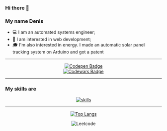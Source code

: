 ### Hi there 👋

### My name Denis
- 💻 I am an automated systems engineer;
- 📖 I am interested in web development;
- 🎓 I'm also interested in energy. I made an automatic solar panel tracking system on Arduino and got a patent


---
<div id="badges" align="center">
  <a href="https://codepen.io/DenisAmirovSS">
    <img src="https://img.shields.io/badge/Codepen-green?style=for-the-badge&logo=Codep&logoColor=green" alt="Codepen Badge"/>
  </a>
</div>

<div id="codewars" align="center">
  <a href="https://www.codewars.com/users/denisamirov">
    <img src="https://www.codewars.com/users/denisamirov/badges/micro" alt="Codewars Badge"/>
  </a>
</div>

---



### My skills are
<div id="codewars" align="center">
  <a href="https://skillicons.dev">
    <img src="https://skillicons.dev/icons?i=js,html,css,nextjs,nodejs,react,mysql,postgres,py" alt="skills"/>
  </a>
</div>

---

<div id="codewars" align="center">

  [![Top Langs](https://github-readme-stats.vercel.app/api/top-langs/?username=denisamirov&layout=compact)](https://github.com/denisamirov/github-readme-stats)

  ![Leetcode](https://leetcode-badge-sage.vercel.app/badge/denisamirov?theme=dark)

</div>